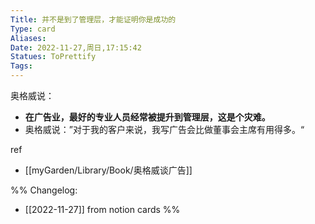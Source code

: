 ```yaml
---
Title: 并不是到了管理层，才能证明你是成功的 
Type: card
Aliases: 
Date: 2022-11-27,周日,17:15:42 
Statues: ToPrettify 
Tags: 
---
```


奥格威说：

-   **在广告业，最好的专业人员经常被提升到管理层，这是个灾难。**
-   奥格威说：”对于我的客户来说，我写广告会比做董事会主席有用得多。“

ref
- [[myGarden/Library/Book/奥格威谈广告]]

%%
Changelog:
- [[2022-11-27]] from notion cards
%%

